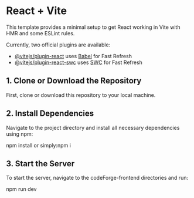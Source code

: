 # React + Vite

This template provides a minimal setup to get React working in Vite with HMR and some ESLint rules.

Currently, two official plugins are available:

- [@vitejs/plugin-react](https://github.com/vitejs/vite-plugin-react/blob/main/packages/plugin-react/README.md) uses [Babel](https://babeljs.io/) for Fast Refresh
- [@vitejs/plugin-react-swc](https://github.com/vitejs/vite-plugin-react-swc) uses [SWC](https://swc.rs/) for Fast Refresh

## 1. Clone or Download the Repository

First, clone or download this repository to your local machine.

## 2. Install Dependencies

Navigate to the project directory and install all necessary dependencies using npm:

npm install or simply:npm i
## 3. Start the Server

To start the server, navigate to the codeForge-frontend directories and run:

npm run dev

